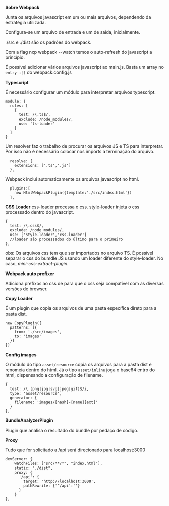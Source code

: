 **Sobre Webpack**

Junta os arquivos javascript em um ou mais arquivos, dependendo da estratégia utilizada.

Configura-se um arquivo de entrada e um de saída, inicialmente.

./src e ./dist são os padrões do webpack.

Com a flag nxp webpack --watch temos o auto-refresh do javascript a princípio.

É possível adicionar vários arquivos javascript ao main.js. Basta um array no ```entry :[]``` do webpack.config.js

**Typescript**

É necessário configurar um módulo para interpretar arquivos typescript.

```
module: {
  rules: [
    {
      test: /\.ts$/,
      exclude: /node_modules/,
      use: 'ts-loader'
    }
  ]
}
  ```
Um resolver faz o trabalho de procurar os arquivos JS e TS para interpretar. Por isso não é necessário colocar nos imports a terminação do arquivo.

```
  resolve: {
    extensions: ['.ts','.js']
  },
```

Webpack inclui automaticamente os arquivos javascript no html.

```
  plugins:[
    new HtmlWebpackPlugin({template:'./src/index.html'})
  ],
```

**CSS Loader**
css-loader processa o css. style-loader injeta o css processado dentro do javascript.

```
{
  test: /\.css$/,
  exclude: /node_modules/,
  use: ['style-loader','css-loader']
  //loader são processados do último para o primeiro        
},
```

obs: Os arquivos css tem que ser importados no arquivo TS. É possível separar o css do bumdle JS usando um loader diferente do style-loader. No caso, *mini-css-extract-plugin*.

**Webpack auto prefixer**

Adiciona prefixos ao css de para que o css seja compatível com as diversas versões de browser.

**Copy Loader**

É um plugin que copia os arquivos de uma pasta específica direto para a pasta dist.

```
new CopyPlugin({
  patterns: [{
    from: './src/images',
    to: 'images'
  }]
})
```
**Config images**

O módulo do tipo ```asset/resource``` copia os arquivos para a pasta dist e renomeia dentro do html. Já o tipo ```asset/inline``` joga o base64 entro do html, dispensando a configuração de filename.
```
{
  test: /\.(png|jpg|svg|jpeg|gif)$/i,
  type: 'asset/resource',
  generator: {
    filename: 'images/[hash]-[name][ext]'
  }
},
```

**BundleAnalyzerPlugin** 

Plugin que analisa o resultado do bundle por pedaço de código.

**Proxy**

Tudo que for solicitado a /api será direcionado para localhost:3000

```
devServer: {
    watchFiles: ["src/**/*", "index.html"],
    static: "./dist",
    proxy: {
      '/api': {
        target: 'http://localhost:3000',
        pathRewrite: {'^/api':''}
      }
    }
},
```


